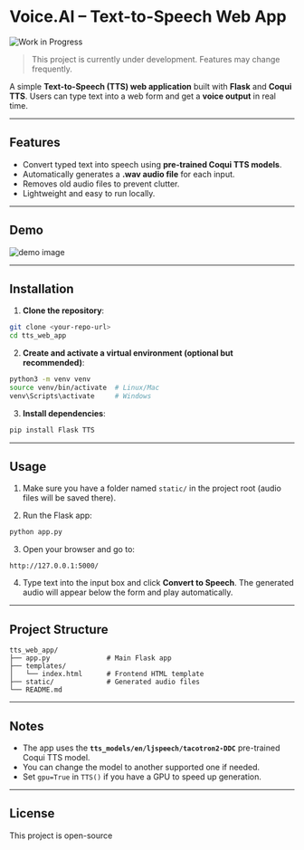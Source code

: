 # Voice.AI – Text-to-Speech Web App

![Work in Progress](https://img.shields.io/badge/status-WIP-yellow)

> This project is currently under development. Features may change frequently.


A simple **Text-to-Speech (TTS) web application** built with **Flask** and **Coqui TTS**. Users can type text into a web form and get a **voice output** in real time.

---

## Features

* Convert typed text into speech using **pre-trained Coqui TTS models**.
* Automatically generates a **.wav audio file** for each input.
* Removes old audio files to prevent clutter.
* Lightweight and easy to run locally.

---

## Demo

![demo image](optional-you-can-add-screenshot.png)

---

## Installation

1. **Clone the repository**:

```bash
git clone <your-repo-url>
cd tts_web_app
```

2. **Create and activate a virtual environment (optional but recommended)**:

```bash
python3 -m venv venv
source venv/bin/activate  # Linux/Mac
venv\Scripts\activate     # Windows
```

3. **Install dependencies**:

```bash
pip install Flask TTS
```

---

## Usage

1. Make sure you have a folder named `static/` in the project root (audio files will be saved there).

2. Run the Flask app:

```bash
python app.py
```

3. Open your browser and go to:

```
http://127.0.0.1:5000/
```

4. Type text into the input box and click **Convert to Speech**. The generated audio will appear below the form and play automatically.

---

## Project Structure

```
tts_web_app/
├── app.py              # Main Flask app
├── templates/
│   └── index.html      # Frontend HTML template
├── static/             # Generated audio files
└── README.md
```

---

## Notes

* The app uses the **`tts_models/en/ljspeech/tacotron2-DDC`** pre-trained Coqui TTS model.
* You can change the model to another supported one if needed.
* Set `gpu=True` in `TTS()` if you have a GPU to speed up generation.

---

## License

This project is open-source 
